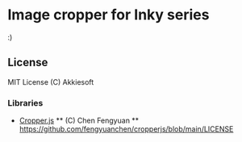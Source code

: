 # Image cropper for Inky series

:)

## License

MIT License
(C) Akkiesoft

### Libraries

* [Cropper.js](https://github.com/fengyuanchen/cropperjs)
** (C) Chen Fengyuan
** https://github.com/fengyuanchen/cropperjs/blob/main/LICENSE